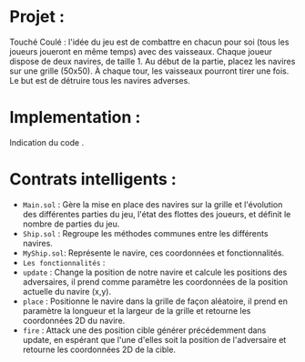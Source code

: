 # Projet :  
Touché Coulé : l'idée du jeu est de combattre en chacun pour soi (tous les joueurs joueront en même temps) avec des vaisseaux. Chaque joueur dispose de deux navires, de taille 1. Au début de la partie, placez les navires sur une grille (50x50). À chaque tour, les vaisseaux pourront tirer une fois. Le but est de détruire tous les navires adverses.

# Implementation : 
Indication du code .
# Contrats intelligents :
- `Main.sol` : Gère la mise en place des navires sur la grille et l'évolution des différentes parties du jeu, l'état des flottes des joueurs, et définit le nombre de parties du jeu.
- `Ship.sol` : Regroupe les méthodes communes entre les différents navires.
- `MyShip.sol`: Représente le navire, ces coordonnées et fonctionnalités.
- `Les fonctionnalités` :
- `update` : 
    Change la position de notre navire et calcule les positions des adversaires, il prend comme paramètre les coordonnées de la position actuelle du navire (x,y).
- `place` : 
    Positionne le navire dans la grille de façon aléatoire, il prend en paramètre la longueur et la largeur de la grille et retourne les coordonnées 2D du navire.
- `fire` : 
    Attack une des position cible générer précédemment dans update, en espérant que l'une d'elles soit la position de l'adversaire et retourne les coordonnées 2D de la cible.
